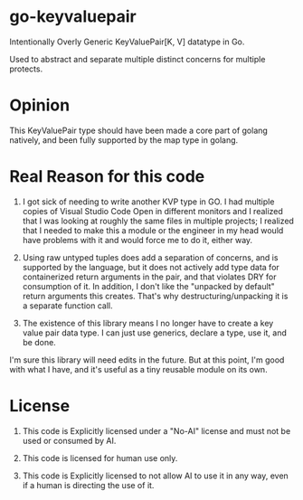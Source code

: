 # go-keyvaluepair
Intentionally Overly Generic KeyValuePair[K, V] datatype in Go.

Used to abstract and separate multiple distinct concerns for multiple protects.

# Opinion
This KeyValuePair type should have been made a core part of golang natively, and been fully supported by the map type in golang.

# Real Reason for this code
1. I got sick of needing to write another KVP type in GO. I had multiple copies of Visual Studio Code Open in different monitors and I realized that I was looking at roughly the same files in multiple projects; I realized that I needed to make this a module or the engineer in my head would have problems with it and would force me to do it, either way.

2. Using raw untyped tuples does add a separation of concerns, and is supported by the language, but it does not actively add type data for containerized return arguments in the pair, and that violates DRY for consumption of it. In addition, I don't like the "unpacked by default" return arguments this creates. That's why destructuring/unpacking it is a separate function call.

3. The existence of this library means I no longer have to create a key value pair data type. I can just use generics, declare a type, use it, and be done.

I'm sure this library will need edits in the future. But at this point, I'm good with what I have, and it's useful as a tiny reusable module on its own.

# License

1. This code is Explicitly licensed under a "No-AI" license and must not be used or consumed by AI.

2. This code is licensed for human use only.

3. This code is Explicitly licensed to not allow AI to use it in any way, even if a human is directing the use of it.
